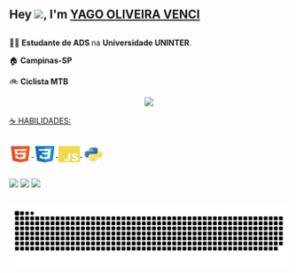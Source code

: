 ## Hey <img src="https://github.com/TheDudeThatCode/TheDudeThatCode/blob/master/Assets/Hi.gif" width="29px">, I'm [YAGO OLIVEIRA VENCI](https://www.linkedin.com/in/yagovenci)

##

<p align="left"> 
 👨‍💻 <strong>Estudante de ADS </strong> na <strong>Universidade UNINTER</strong>.
</p>
<p align="left"> 
 🏠  <strong>Campinas-SP</strong>
</p>
<p align="left"> 
 🚲  <strong>Ciclista MTB</strong>
</p>

<div align="center">
  <a href="https://www.linkedin.com/in/yagovenci">
  <img height="180em" src="https://github-readme-stats.vercel.app/api?username=yagovenci&show_icons=true&theme=dark&include_all_commits=true&count_private=true"/>
  
</div>

  <p align="left">
 ☕ HABILIDADES:
  </p>
<div style="display: inline_block: align=center"><br>
  <img align="center" alt="Yago-HTML" height="30" width="40" src="https://raw.githubusercontent.com/devicons/devicon/master/icons/html5/html5-original.svg">
  <img align="center" alt="Yago-CSS" height="30" width="40" src="https://raw.githubusercontent.com/devicons/devicon/master/icons/css3/css3-original.svg">
  <img align="center" alt="Yago-Js" height="30" width="40" src="https://raw.githubusercontent.com/devicons/devicon/master/icons/javascript/javascript-plain.svg">
  <img align="center" alt="Yago-Python" height="30" width="40" src="https://raw.githubusercontent.com/devicons/devicon/master/icons/python/python-original.svg">
 </div>
  

  ##
  
  <div>
     <a href = "mailto:contatoyago.2.6.92@gmail.com"><img src="https://img.shields.io/badge/-Gmail-%23333?style=for-the-badge&logo=gmail&logoColor=white" target="_blank"></a>
     <a href="https://www.linkedin.com/in/yagovenci" target="_blank"><img src="https://img.shields.io/badge/-LinkedIn-%230077B5?style=for-the-badge&logo=linkedin&logoColor=white" target="_blank"></a> 
     <a href="https://instagram.com/yago.venci" target="_blank"><img src="https://img.shields.io/badge/-Instagram-%23E4405F?style=for-the-badge&logo=instagram&logoColor=white" target="_blank"></a>
  </div>
    
   
##
  
  ![Snake animation](https://github.com/yagovenci/yagovenci/blob/output/github-contribution-grid-snake.svg)
